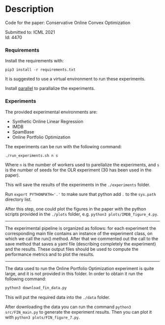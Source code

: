 # Description

Code for the paper: Conservative Online Convex Optimization

Submitted to: ICML 2021  
Id: 4470

### Requirements
 Install the requirements with:

 ```
 pip3 install -r requirements.txt
 ```

It is suggested to use a virtual environment to run these experiments.

Install [parallel](https://www.gnu.org/software/parallel/) to parallalize the experiments.

### Experiments

The provided experimental environments are: 

* Synthetic Online Linear Regression
* IMDB
* SpamBase
* Online Portfolio Optimization

The experiments can be run with the following command:

```bash
./run_experiments.sh n s
```

Where `n` is the number of workers used to parellalize the experiments, and `s` is the number of seeds for the OLR experiment (30 has been used in the paper).

This will save the results of the experiments in the `./experiments` folder.

Run `export PYTHONPATH='.'` to make sure that python add `.` to the `sys.path` directory list.

After this step, one could plot the figures in the paper with the python scripts provided in the `./plots` folder, e.g. `python3 plots/IMDB_figure_4.py`.

---

The experimental pipeline is organized as follows: for each experiment the corresponding main file contains an instance of the experiment class, on which we call the run() method. After that we commented out the call to the save method that saves a yaml file (describing completely the experiment) and the results.
These output files should be used to compute the performance metrics and to plot the results.

---

The data used to run the Online Portfolio Optimization experiment is quite large, and it is not provided in this folder. In order to obtain it run the following command:

```bash
python3 download_fin_data.py
```

This will put the required data into the `./data` folder.

After downloading the data you can run the command `python3 src/FIN_main.py` to generate the experiment results. Then you can plot it with `python3 plots/FIN_figure_7.py`.
